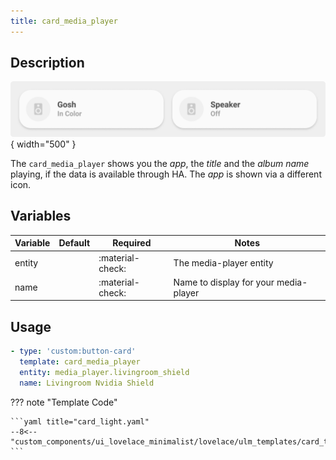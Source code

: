 ```yaml
---
title: card_media_player
---
```

<!-- markdownlint-disable MD046 -->

## Description

![example-image](../../assets/img/ulm_cards/card_media_player.png){ width="500" }

The `card_media_player` shows you the *app*, the *title* and the *album name* playing, if the data is available through HA. The *app* is shown via a different icon.

## Variables

 Variable | Default | Required         | Notes             |
|----------|---------|------------------|-------------------|
| entity     |         | :material-check: | The media-player entity |
| name |      | :material-check: | Name to display for your media-player |

## Usage

```yaml
- type: 'custom:button-card'
  template: card_media_player
  entity: media_player.livingroom_shield
  name: Livingroom Nvidia Shield
```

??? note "Template Code"

    ```yaml title="card_light.yaml"
    --8<-- "custom_components/ui_lovelace_minimalist/lovelace/ulm_templates/card_templates/cards/card_media_player.yaml"
    ```

